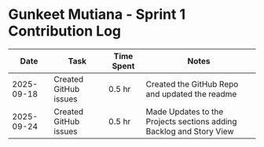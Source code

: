 # Gunkeet Mutiana - Sprint 1 Contribution Log

| Date       | Task             | Time Spent | Notes |
|------------|------------------|------------|-------|
| 2025-09-18 | Created GitHub issues | 0.5 hr     | Created the GitHub Repo and updated the readme |
| 2025-09-24 | Created GitHub issues | 0.5 hr     | Made Updates to the Projects sections adding Backlog and Story View |
